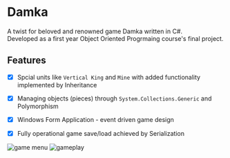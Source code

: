# Damka
A twist for beloved and renowned game Damka written in C#.  
Developed as a first year Object Oriented Progrmaing course's final project.

## Features
- [x] Spcial units like `Vertical King` and `Mine` with added functionality implemented by Inheritance
- [x] Managing objects (pieces) through `System.Collections.Generic` and Polymorphism 
- [x] Windows Form Application - event driven game design 
- [x] Fully operational game save/load achieved by Serialization



![game menu](https://user-images.githubusercontent.com/61422607/180623166-7c06b93d-2cef-45de-bfe6-79195947cbf1.png)
![gameplay](https://user-images.githubusercontent.com/61422607/180623169-94b70f0a-ce40-4679-b1e9-a4d356eb147c.png)
